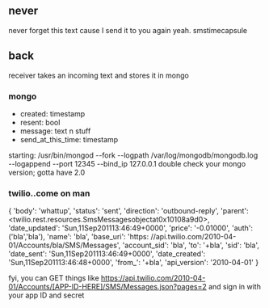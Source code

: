 ## never
never forget this text
cause I send it to you again
yeah.
smstimecapsule

## back
receiver takes an incoming text and stores it in mongo

### mongo
 - created: timestamp
 - resent: bool
 - message: text n stuff
 - send_at_this_time: timestamp

starting: /usr/bin/mongod --fork --logpath /var/log/mongodb/mongodb.log --logappend --port 12345 --bind_ip 127.0.0.1
double check your mongo version; gotta have 2.0


### twilio..come on man
  {
    'body': 'whattup',
    'status': 'sent',
    'direction': 'outbound-reply',
    'parent': <twilio.rest.resources.SmsMessagesobjectat0x10108a9d0>,
    'date_updated': 'Sun,11Sep201113:46:49+0000',
    'price': '-0.01000',
    'auth': ('bla','bla'),
    'name': 'bla',
    'base_uri': 'https: //api.twilio.com/2010-04-01/Accounts/bla/SMS/Messages',
    'account_sid': 'bla',
    'to': '+bla',
    'sid': 'bla',
    'date_sent': 'Sun,11Sep201113:46:49+0000',
    'date_created': 'Sun,11Sep201113:46:48+0000',
    'from_': '+bla',
    'api_version': '2010-04-01'
  }

fyi, you can GET things like https://api.twilio.com/2010-04-01/Accounts/[APP-ID-HERE]/SMS/Messages.json?pages=2
and sign in with your app ID and secret

